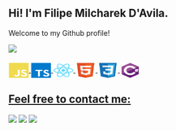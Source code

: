 ## Hi! I'm Filipe Milcharek D'Avila. 
Welcome to my Github profile!
 <div>
  <a href="https://github.com/Milcharek">
    <!---
     <img height="180em" src="https://github-readme-stats.vercel.app/api?username=Milcharek&show_icons=true&theme=dracula&include_all_commits=true&count_private=true"/>
    -->
  <img height="180em" src="https://github-readme-stats.vercel.app/api/top-langs/?username=Milcharek&layout=compact&langs_count=7&theme=dracula"/>
</div>
<div style="display: inline_block"><br>
  <img align="center" alt="Milcharek-Js" height="30" width="40" src="https://raw.githubusercontent.com/devicons/devicon/master/icons/javascript/javascript-plain.svg">
  <img align="center" alt="Milcharek-Ts" height="30" width="40" src="https://raw.githubusercontent.com/devicons/devicon/master/icons/typescript/typescript-plain.svg">
  <img align="center" alt="Milcharek-React" height="30" width="40" src="https://raw.githubusercontent.com/devicons/devicon/master/icons/react/react-original.svg">
  <img align="center" alt="Milcharek-HTML" height="30" width="40" src="https://raw.githubusercontent.com/devicons/devicon/master/icons/html5/html5-original.svg">
  <img align="center" alt="Milcharek-CSS" height="30" width="40" src="https://raw.githubusercontent.com/devicons/devicon/master/icons/css3/css3-original.svg">
  <img align="center" alt="Milcharek-Csharp" height="30" width="40" src="https://raw.githubusercontent.com/devicons/devicon/master/icons/csharp/csharp-original.svg">
</div>
  
  ## Feel free to contact me:
 
<div> 
  <a href="https://instagram.com/daviladev" target="_blank"><img src="https://img.shields.io/badge/-Instagram-%23E4405F?style=for-the-badge&logo=instagram&logoColor=white" target="_blank"></a></a> 
  <a href = "mailto:ofilipedavila@gmail.com"><img src="https://img.shields.io/badge/-Gmail-%23333?style=for-the-badge&logo=gmail&logoColor=white" target="_blank"></a>
  <a href="https://www.linkedin.com/in/filipe-milcharek-d-avila-24569b195" target="_blank"><img src="https://img.shields.io/badge/-LinkedIn-%230077B5?style=for-the-badge&logo=linkedin&logoColor=white" target="_blank"></a> 
 
</div>
